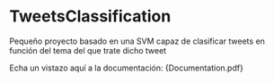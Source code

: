 # TweetsClassification
Pequeño proyecto basado en una SVM capaz de clasificar tweets en función del tema del que trate dicho tweet

Echa un vistazo aquí a la documentación: {Documentation.pdf}
